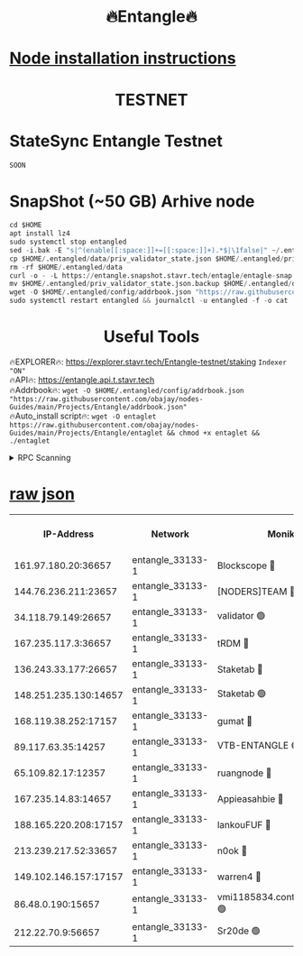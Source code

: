<h1 align="center"> 🔥Entangle🔥</h1>

[Node installation instructions](https://github.com/obajay/nodes-Guides/tree/main/Projects/Entangle)
=

<h1 align="center"> TESTNET</h1>

# StateSync Entangle Testnet
```python
SOON
```
# SnapShot (~50 GB) Arhive node
```python
cd $HOME
apt install lz4
sudo systemctl stop entangled
sed -i.bak -E "s|^(enable[[:space:]]+=[[:space:]]+).*$|\1false|" ~/.entangled/config/config.toml
cp $HOME/.entangled/data/priv_validator_state.json $HOME/.entangled/priv_validator_state.json.backup
rm -rf $HOME/.entangled/data
curl -o - -L https://entangle.snapshot.stavr.tech/entagle/entagle-snap.tar.lz4 | lz4 -c -d - | tar -x -C $HOME/.entangled --strip-components 2
mv $HOME/.entangled/priv_validator_state.json.backup $HOME/.entangled/data/priv_validator_state.json
wget -O $HOME/.entangled/config/addrbook.json "https://raw.githubusercontent.com/obajay/nodes-Guides/main/Projects/Entangle/addrbook.json"
sudo systemctl restart entangled && journalctl -u entangled -f -o cat
```
 <h1 align="center"> Useful Tools</h1>
 
🔥EXPLORER🔥: https://explorer.stavr.tech/Entangle-testnet/staking        `Indexer "ON"` \
🔥API🔥:      https://entangle.api.t.stavr.tech \
🔥Addrbook🔥: ```wget -O $HOME/.entangled/config/addrbook.json "https://raw.githubusercontent.com/obajay/nodes-Guides/main/Projects/Entangle/addrbook.json"``` \
🔥Auto_install script🔥:  `wget -O entaglet https://raw.githubusercontent.com/obajay/nodes-Guides/main/Projects/Entangle/entaglet && chmod +x entaglet && ./entaglet`


<details>
<summary>RPC Scanning</summary>

<h2 align="center"> We scan nodes in real time every 4 hours. And we provide the final result of RPC endpoints.
We cannot influence the operation of these nodes in any way. </h2>


```python
If Voting Power is higher than 0 --> then the Node is a validator of the network and may be subject to attack and be a potential threat to the chain.
```
```python
We marked such validators with a red symbol
```

</details>

[raw json](https://rpc-check.entangt.stavr.tech/entangt/rpc-entangt-result.json)
=


<table><tr><th>IP-Address</th><th>Network</th><th>Moniker</th><th>Latest Block Height</th><th>Earliest Block Height</th><th>Catching Up</th><th>Tx Index</th><th>Voting Power</th><th>Scan Time</th></tr><tr><td>161.97.180.20:36657</td><td>entangle_33133-1</td><td>Blockscope 🔴</td><td>2014248</td><td>1</td><td>False</td><td>off</td><td>281258586731699</td><td>2024-02-04T10:30:14.264837310UTC</td></tr><tr><td>144.76.236.211:23657</td><td>entangle_33133-1</td><td>[NODERS]TEAM 🔴</td><td>2014250</td><td>1</td><td>False</td><td>off</td><td>27051609412486565</td><td>2024-02-04T10:30:30.058768775UTC</td></tr><tr><td>34.118.79.149:26657</td><td>entangle_33133-1</td><td>validator 🟢</td><td>2014251</td><td>1</td><td>False</td><td>on</td><td>0</td><td>2024-02-04T10:30:35.057526457UTC</td></tr><tr><td>167.235.117.3:36657</td><td>entangle_33133-1</td><td>tRDM 🔴</td><td>2014251</td><td>1</td><td>False</td><td>on</td><td>166760230245939</td><td>2024-02-04T10:30:37.773870863UTC</td></tr><tr><td>136.243.33.177:26657</td><td>entangle_33133-1</td><td>Staketab 🔴</td><td>2014251</td><td>660001</td><td>False</td><td>on</td><td>124336233153107</td><td>2024-02-04T10:30:32.408659599UTC</td></tr><tr><td>148.251.235.130:14657</td><td>entangle_33133-1</td><td>Staketab 🟢</td><td>2014246</td><td>660801</td><td>False</td><td>on</td><td>0</td><td>2024-02-04T10:30:11.887760285UTC</td></tr><tr><td>168.119.38.252:17157</td><td>entangle_33133-1</td><td>gumat 🔴</td><td>2014248</td><td>962001</td><td>False</td><td>on</td><td>324104279846838</td><td>2024-02-04T10:30:19.383657974UTC</td></tr><tr><td>89.117.63.35:14257</td><td>entangle_33133-1</td><td>VTB-ENTANGLE 🟢</td><td>2014250</td><td>1162001</td><td>False</td><td>off</td><td>0</td><td>2024-02-04T10:30:26.255550275UTC</td></tr><tr><td>65.109.82.17:12357</td><td>entangle_33133-1</td><td>ruangnode 🔴</td><td>2014248</td><td>1312001</td><td>False</td><td>off</td><td>461474221147241</td><td>2024-02-04T10:30:14.695260848UTC</td></tr><tr><td>167.235.14.83:14657</td><td>entangle_33133-1</td><td>Appieasahbie 🔴</td><td>2014251</td><td>1716001</td><td>False</td><td>on</td><td>43682191968197074</td><td>2024-02-04T10:30:37.449762871UTC</td></tr><tr><td>188.165.220.208:17157</td><td>entangle_33133-1</td><td>lankouFUF 🔴</td><td>2014248</td><td>1910001</td><td>False</td><td>off</td><td>303846123178146</td><td>2024-02-04T10:30:19.719872854UTC</td></tr><tr><td>213.239.217.52:33657</td><td>entangle_33133-1</td><td>n0ok 🔴</td><td>2014251</td><td>1914251</td><td>False</td><td>off</td><td>46577694695358409</td><td>2024-02-04T10:30:34.690942397UTC</td></tr><tr><td>149.102.146.157:17157</td><td>entangle_33133-1</td><td>warren4 🔴</td><td>2014250</td><td>1958001</td><td>False</td><td>on</td><td>477177617600176</td><td>2024-02-04T10:30:29.770537205UTC</td></tr><tr><td>86.48.0.190:15657</td><td>entangle_33133-1</td><td>vmi1185834.contaboserver.net 🟢</td><td>1980714</td><td>1961001</td><td>False</td><td>off</td><td>0</td><td>2024-02-04T10:30:17.034627412UTC</td></tr><tr><td>212.22.70.9:56657</td><td>entangle_33133-1</td><td>Sr20de 🟢</td><td>2014246</td><td>1971001</td><td>False</td><td>off</td><td>0</td><td>2024-02-04T10:30:11.589050850UTC</td></tr></table>
